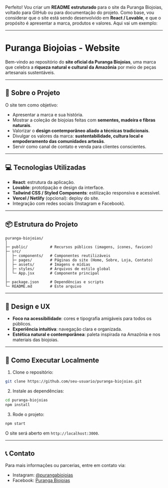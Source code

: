 Perfeito! Vou criar um **README estruturado** para o site da Puranga Biojoias, voltado para GitHub ou para documentação do projeto. Como base, vou considerar que o site está sendo desenvolvido em **React / Lovable**, e que o propósito é apresentar a marca, produtos e valores. Aqui vai um exemplo:

---

# Puranga Biojoias - Website

Bem-vindo ao repositório do **site oficial da Puranga Biojoias**, uma marca que celebra a **riqueza natural e cultural da Amazônia** por meio de peças artesanais sustentáveis.

---

## 🌿 Sobre o Projeto

O site tem como objetivo:

* Apresentar a marca e sua história.
* Mostrar a coleção de biojoias feitas com **sementes, madeira e fibras naturais**.
* Valorizar o **design contemporâneo aliado a técnicas tradicionais**.
* Divulgar os valores da marca: **sustentabilidade, cultura local e empoderamento das comunidades artesãs**.
* Servir como canal de contato e venda para clientes conscientes.

---

## 💻 Tecnologias Utilizadas

* **React**: estrutura da aplicação.
* **Lovable**: prototipação e design da interface.
* **Tailwind CSS / Styled Components**: estilização responsiva e acessível.
* **Vercel / Netlify** (opcional): deploy do site.
* Integração com redes sociais (Instagram e Facebook).

---

## 📦 Estrutura do Projeto

```
puranga-biojoias/
│
├─ public/          # Recursos públicos (imagens, ícones, favicon)
├─ src/
│  ├─ components/   # Componentes reutilizáveis
│  ├─ pages/        # Páginas do site (Home, Sobre, Loja, Contato)
│  ├─ assets/       # Imagens e mídias
│  ├─ styles/       # Arquivos de estilo global
│  └─ App.jsx       # Componente principal
│
├─ package.json     # Dependências e scripts
└─ README.md        # Este arquivo
```

---

## 🎨 Design e UX

* **Foco na acessibilidade**: cores e tipografia amigáveis para todos os públicos.
* **Experiência intuitiva**: navegação clara e organizada.
* **Estética natural e contemporânea**: paleta inspirada na Amazônia e nos materiais das biojoias.

---

## 🚀 Como Executar Localmente

1. Clone o repositório:

```bash
git clone https://github.com/seu-usuario/puranga-biojoias.git
```

2. Instale as dependências:

```bash
cd puranga-biojoias
npm install
```

3. Rode o projeto:

```bash
npm start
```

O site será aberto em `http://localhost:3000`.

---

## 📞 Contato

Para mais informações ou parcerias, entre em contato via:

* Instagram: [@purangabiojoias](https://www.instagram.com/purangabiojoias/)
* Facebook: [Puranga Biojoias](https://www.facebook.com/purangabiojoias)

